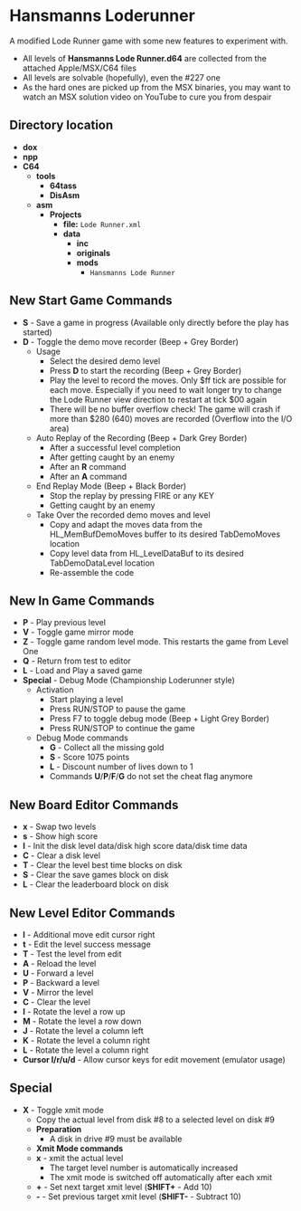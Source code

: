 # Hansmanns Loderunner
A modified Lode Runner game with some new features to experiment with.
  - All levels of **Hansmanns Lode Runner.d64** are collected from the attached Apple/MSX/C64 files
  - All levels are solvable (hopefully), even the #227 one
  - As the hard ones are picked up from the MSX binaries, you may want to watch an MSX solution video on YouTube to cure you from despair
## Directory location
- **dox**
- **npp**
- **C64**
  - **tools**
    - **64tass**
    - **DisAsm**
  - **asm**
    - **Projects**
      - **file:** `Lode Runner.xml`
      - **data**
        - **inc**
        - **originals**
        - **mods**
          - `Hansmanns Lode Runner`
##
## New Start Game Commands
- **S** - Save a game in progress (Available only directly before the play has started)
- **D** - Toggle the demo move recorder (Beep + Grey Border)
  - Usage
    - Select the desired demo level
    - Press **D** to start the recording (Beep + Grey Border)
    - Play the level to record the moves. Only $ff tick are possible for each move. Especially if you need to wait longer try to change the Lode Runner view direction to restart at tick $00 again
    - There will be no buffer overflow check! The game will crash if more than $280 (640) moves are recorded (Overflow into the I/O area)
  - Auto Replay of the Recording (Beep + Dark Grey Border)
    - After a successful level completion
    - After getting caught by an enemy
    - After an **R** command
    - After an **A** command
  - End Replay Mode (Beep + Black Border)
    - Stop the replay by pressing FIRE or any KEY
    - Getting caught by an enemy
  - Take Over the recorded demo moves and level
    - Copy and adapt the moves data from the HL_MemBufDemoMoves buffer to its desired TabDemoMoves location
    - Copy level data from HL_LevelDataBuf to its desired TabDemoDataLevel location
    - Re-assemble the code
## New In Game Commands
- **P** - Play previous level
- **V** - Toggle game mirror mode
- **Z** - Toggle game random level mode. This restarts the game from Level One
- **Q** - Return from test to editor
- **L** - Load and Play a saved game
- **Special** - Debug Mode (Championship Loderunner style)
    - Activation
      - Start playing a level
      - Press RUN/STOP to pause the game
      - Press F7 to toggle debug mode (Beep + Light Grey Border)
      - Press RUN/STOP to continue the game
    - Debug Mode commands
      - **G** - Collect all the missing gold
      - **S** - Score 1075 points
      - **L** - Discount number of lives down to 1
      - Commands **U**/**P**/**F**/**G** do not set the cheat flag anymore
## New Board Editor Commands
- **x** - Swap two levels
- **s** - Show high score
- **I** - Init the disk level data/disk high score data/disk time data
- **C** - Clear a disk level
- **T** - Clear the level best time blocks on disk
- **S** - Clear the save games block on disk
- **L** - Clear the leaderboard block on disk
## New Level Editor Commands
- **l** - Additional move edit cursor right
- **t** - Edit the level success message
- **T** - Test the level from edit
- **A** - Reload the level
- **U** - Forward a level
- **P** - Backward a level
- **V** - Mirror the level
- **C** - Clear  the level
- **I** - Rotate the level a row up
- **M** - Rotate the level a row down
- **J** - Rotate the level a column left
- **K** - Rotate the level a column right
- **L** - Rotate the level a column right
- **Cursor l/r/u/d** - Allow cursor keys for edit movement (emulator usage)
## Special
  - **X** - Toggle xmit mode
    - Copy the actual level from disk #8 to a selected level on disk #9
    - **Preparation**
      - A disk in drive #9 must be available
    - **Xmit Mode commands**
    - **x** - xmit the actual level
      - The target level number is automatically increased
      - The xmit mode is switched off automatically after each xmit
    - **+** - Set next target xmit level (**SHIFT+** - Add 10)
    - **-** - Set previous target xmit level (**SHIFT-** - Subtract 10)
##

